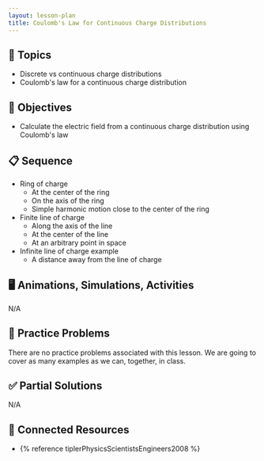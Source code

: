 ```yaml
---
layout: lesson-plan
title: Coulomb's Law for Continuous Charge Distributions
---
```


## 🔖 Topics

* Discrete vs continuous charge distributions
* Coulomb's law for a continuous charge distribution

## 🎯 Objectives

* Calculate the electric field from a continuous charge distribution using Coulomb's law

## 📋 Sequence

* Ring of charge
  * At the center of the ring
  * On the axis of the ring
  * Simple harmonic motion close to the center of the ring
* Finite line of charge
  * Along the axis of the line
  * At the center of the line
  * At an arbitrary point in space
* Infinite line of charge example
  * A distance away from the line of charge

## 🖥️ Animations, Simulations, Activities

N/A

## 📝 Practice Problems

There are no practice problems associated with this lesson. We are going to cover as many examples as we can, together, in class.

## ✅ Partial Solutions

N/A

## 📘 Connected Resources

* {% reference tiplerPhysicsScientistsEngineers2008 %}
